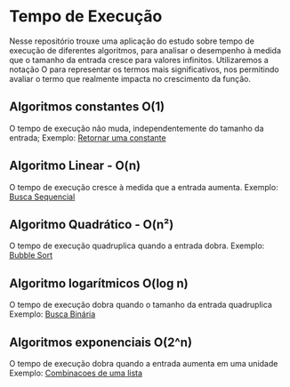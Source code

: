 # Tempo de Execução

Nesse repositório trouxe uma aplicação do estudo sobre tempo de execução de diferentes algoritmos, para analisar o desempenho à medida que o tamanho da entrada cresce para valores infinitos.
Utilizaremos a notação O para representar os termos mais significativos, nos permitindo avaliar o termo que realmente impacta no crescimento da função.

## Algoritmos constantes O(1)
O tempo de execução não muda, independentemente do tamanho da entrada;
Exemplo: [Retornar uma constante](constante.py)

## Algoritmo Linear - O(n)

O tempo de execução cresce à medida que a entrada aumenta.
Exemplo: [Busca Sequencial](busca_sequencial.py)

## Algoritmo Quadrático - O(n²)

O tempo de execução quadruplica quando a entrada dobra.
Exemplo: [Bubble Sort](bubble_sort.py)

## Algoritmo logarítmicos O(log n)

O tempo de execução dobra quando o tamanho da entrada quadruplica
Exemplo: [Busca Binária](busca_binaria.py)

## Algoritmos exponenciais O(2^n)

O tempo de execução dobra quando a entrada aumenta em uma unidade
Exemplo: [Combinacoes de uma lista](combinacoes.py)
